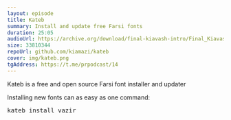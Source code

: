 ```yaml
---
layout: episode
title: Kateb
summary: Install and update free Farsi fonts
duration: 25:05
audioUrl: https://archive.org/download/final-kiavash-intro/Final_Kiavash_Intro.mp3
size: 33810344
repoUrl: github.com/kiamazi/kateb
cover: img/kateb.png
tgAddress: https://t.me/prpodcast/14
---
```


<p>
Kateb is a free and open source Farsi font installer and updater
</p>

<p>
Installing new fonts can as easy as one command:

<pre>
kateb install vazir
</pre>
</p>